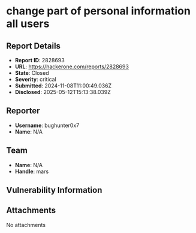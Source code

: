 # change part of personal information all users

## Report Details
- **Report ID**: 2828693
- **URL**: https://hackerone.com/reports/2828693
- **State**: Closed
- **Severity**: critical
- **Submitted**: 2024-11-08T11:00:49.036Z
- **Disclosed**: 2025-05-12T15:13:38.039Z

## Reporter
- **Username**: bughunter0x7
- **Name**: N/A

## Team
- **Name**: N/A
- **Handle**: mars

## Vulnerability Information


## Attachments
No attachments
